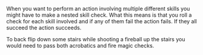 When you want to perform an action involving multiple different skills you might have to make a nested skill check. What this means is that you roll a check for each skill involved and if any of them fail the action fails. If they all succeed the action succeeds.

To back flip down some stairs while shooting a fireball up the stairs you would need to pass both acrobatics and fire magic checks.